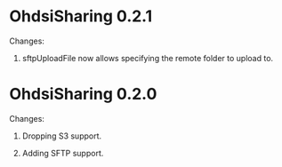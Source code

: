 OhdsiSharing 0.2.1
==================

Changes:

1. sftpUploadFile now allows specifying the remote folder to upload to.


OhdsiSharing 0.2.0
==================

Changes:

1. Dropping S3 support.

2. Adding SFTP support.

